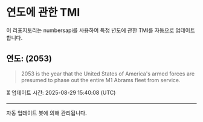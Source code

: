 
# 연도에 관한 TMI

이 리포지토리는 numbersapi를 사용하여 특정 년도에 관한 TMI를 자동으로 업데이트합니다.

## 연도: (2053)
> 2053 is the year that the United States of America's armed forces are presumed to phase out the entire M1 Abrams fleet from service.

⏳ 업데이트 시간: 2025-08-29 15:40:08 (UTC)

---
자동 업데이트 봇에 의해 관리됩니다.

